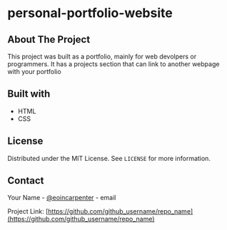# personal-portfolio-website
 
## About The Project
This project was built as a portfolio, mainly for web devolpers or programmers. It has a projects section that can link to another webpage with your portfolio

## Built with
* []() HTML
* []() CSS

## License

Distributed under the MIT License. See `LICENSE` for more information.

<!-- CONTACT -->
## Contact

Your Name - [@eoincarpenter](https://twitter.com/eoincarpenter) - email

Project Link: [https://github.com/github_username/repo_name](https://github.com/github_username/repo_name)